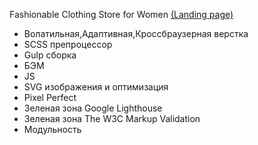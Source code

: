 Fashionable Clothing Store for Women [(Landing page)](https://vetosy.github.io/ebRaw)
- Волатильная,Адаптивная,Кроссбраузерная верстка
- SCSS препроцессор
- Gulp сборка
- БЭМ
- JS
- SVG изображения и оптимизация
- Pixel Perfect
- Зеленая зона Google Lighthouse
- Зеленая зона The W3C Markup Validation
- Модульность
